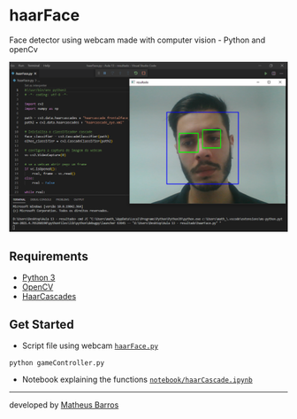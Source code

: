 # haarFace

Face detector using webcam made with computer vision - Python and openCv

![alt text](.//images/test.png)

## Requirements

- [Python 3](https://www.python.org/)
- [OpenCV](https://opencv.org/)
- [HaarCascades](https://github.com/opencv/opencv/tree/master/data/haarcascades)

## Get Started

- Script file using webcam [`haarFace.py`](./haarFace.py)

```
python gameController.py
```

- Notebook explaining the functions [`notebook/haarCascade.ipynb`](./notebook/haarCascade.ipynb)

---
developed by [Matheus Barros](https://github.com/Math-Barros/)

